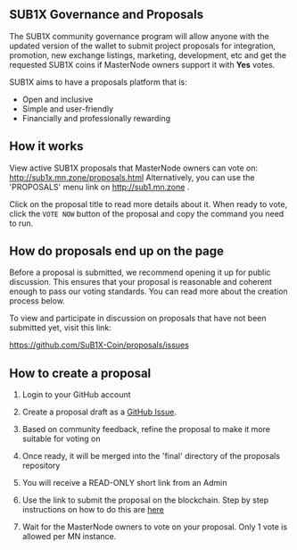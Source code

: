 ## SUB1X Governance and Proposals

The SUB1X community governance program will allow anyone with the updated version of the wallet to submit project proposals for integration, promotion, new exchange listings, marketing, development, etc and get the requested SUB1X coins if MasterNode owners support it with **Yes** votes.

SUB1X aims to have a proposals platform that is:

* Open and inclusive
* Simple and user-friendly
* Financially and professionally rewarding

## How it works

View active SUB1X proposals that MasterNode owners can vote on: http://sub1x.mn.zone/proposals.html
Alternatively, you can use the 'PROPOSALS' menu link on http://sub1.mn.zone  . 

Click on the proposal title to read more details about it. When ready to vote, click the `VOTE NOW` button of the proposal and copy the command you need to run.

## How do proposals end up on the page

Before a proposal is submitted, we recommend opening it up for public discussion. This ensures that your proposal is reasonable and coherent enough to pass our voting standards. You can read more about the creation process below.

To view and participate in discussion on proposals that have not been submitted yet, visit this link:

https://github.com/SuB1X-Coin/proposals/issues


## How to create a proposal
1. Login to your GitHub account
2. Create a proposal draft as a [GitHub Issue](https://github.com/SuB1X-Coin/proposals/blob/master/ISSUE_TEMPLATE.md).

    
    
3. Based on community feedback, refine the proposal to make it more suitable for voting on
4. Once ready, it will be merged into the 'final' directory of the proposals repository
5. You will receive a READ-ONLY short link from an Admin
6. Use the link to submit the proposal on the blockchain. Step by step instructions on how to do this are [here](https://github.com/SuB1X-Coin/documentation/blob/master/guides/mn_governance_proposals.md)
7. Wait for the MasterNode owners to vote on your proposal. Only 1 vote is allowed per MN instance. 
